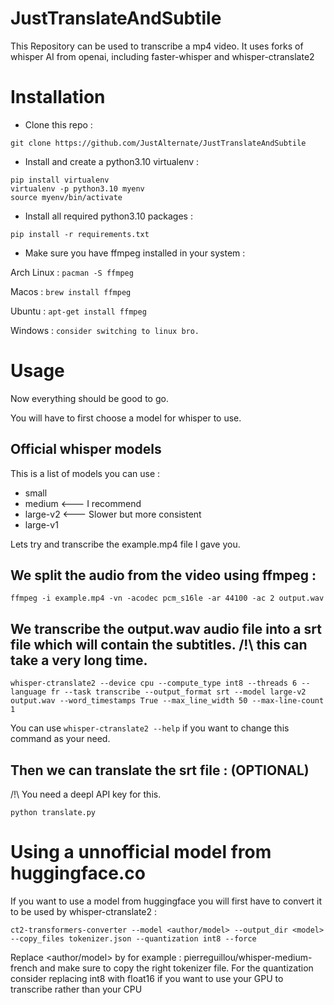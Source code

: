 # JustTranslateAndSubtile

This Repository can be used to transcribe a mp4 video.
It uses forks of whisper AI from openai, including faster-whisper and whisper-ctranslate2

# Installation

- Clone this repo :
```
git clone https://github.com/JustAlternate/JustTranslateAndSubtile
```

- Install and create a python3.10 virtualenv :

```
pip install virtualenv
virtualenv -p python3.10 myenv
source myenv/bin/activate
```
- Install all required python3.10 packages :

```pip install -r requirements.txt```

- Make sure you have ffmpeg installed in your system :

Arch Linux : `pacman -S ffmpeg`

Macos : `brew install ffmpeg`

Ubuntu : `apt-get install ffmpeg`

Windows : `consider switching to linux bro.`

# Usage

Now everything should be good to go.

You will have to first choose a model for whisper to use.

## Official whisper models

This is a list of models you can use :

- small
- medium    <--- I recommend
- large-v2  <--- Slower but more consistent
- large-v1

Lets try and transcribe the example.mp4 file I gave you.

## We split the audio from the video using ffmpeg : 

```
ffmpeg -i example.mp4 -vn -acodec pcm_s16le -ar 44100 -ac 2 output.wav
```

## We transcribe the output.wav audio file into a srt file which will contain the subtitles. /!\ this can take a very long time.

```
whisper-ctranslate2 --device cpu --compute_type int8 --threads 6 --language fr --task transcribe --output_format srt --model large-v2 output.wav --word_timestamps True --max_line_width 50 --max-line-count 1
```

You can use `whisper-ctranslate2 --help` if you want to change this command as your need.

## Then we can translate the srt file : (OPTIONAL)

/!\ You need a deepl API key for this.

```
python translate.py
```

# Using a unnofficial model from huggingface.co

If you want to use a model from huggingface you will first have to convert it to be used by whisper-ctranslate2 :
```
ct2-transformers-converter --model <author/model> --output_dir <model> --copy_files tokenizer.json --quantization int8 --force
```

Replace <author/model> by for example : pierreguillou/whisper-medium-french and make sure to copy the right tokenizer file.
For the quantization consider replacing int8 with float16 if you want to use your GPU to transcribe rather than your CPU

